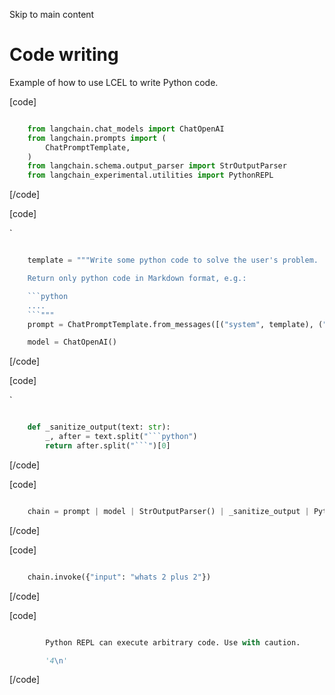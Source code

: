 Skip to main content

# Code writing

Example of how to use LCEL to write Python code.

\[code\]

```python

    from langchain.chat_models import ChatOpenAI
    from langchain.prompts import (
        ChatPromptTemplate,
    )
    from langchain.schema.output_parser import StrOutputParser
    from langchain_experimental.utilities import PythonREPL

```

\[/code\]

\[code\]

`

```python

    template = """Write some python code to solve the user's problem.

    Return only python code in Markdown format, e.g.:

    ```python
    ....
    ```"""
    prompt = ChatPromptTemplate.from_messages([("system", template), ("human", "{input}")])

    model = ChatOpenAI()

````

\[/code\]

\[code\]

`

```python

    def _sanitize_output(text: str):
        _, after = text.split("```python")
        return after.split("```")[0]

````

\[/code\]

\[code\]

```python

    chain = prompt | model | StrOutputParser() | _sanitize_output | PythonREPL().run

```

\[/code\]

\[code\]

```python

    chain.invoke({"input": "whats 2 plus 2"})

```

\[/code\]

\[code\]

```python

        Python REPL can execute arbitrary code. Use with caution.

        '4\n'

```

\[/code\]
